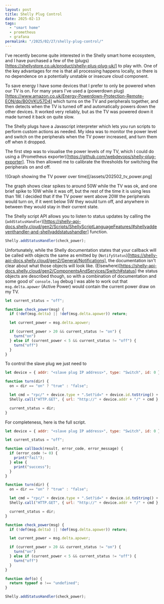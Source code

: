 ```yaml
---
layout: post
title: Shelly Plug Control
date: 2025-02-13
tags:
  - "smart home"
  - prometheus
  - grafana
permalink: "/2025/02/27/shelly-plug-control/"
---
```


I've recently become quite interested in the Shelly smart home ecosystem, and I have purchased a few of the (plugs)[https://shellystore.co.uk/product/shelly-plus-plug-uk/] to
play with. One of the key advantages for me is that all processing happens locally, so there is no dependence on a potentially unstable or insecure cloud component.

To save energy I have some devices that I prefer to only be powered when our TV is on. For many years I've used a (powerdown plug)[https://www.amazon.co.uk/Energy-Powerdown-Protection-Remote-EON/dp/B00VKU57D4]
which turns on the TV and peripherals together, and then detects when the TV is turned off and automatically powers down the other devices. It worked very reliably, but as the TV was powered down it made
turned it back on quite slow.

The Shelly plugs have a Javascript interpreter which lets you run scripts to perform custom actions as needed. My idea was to monitor the power level and switch on the peripherals when the
TV power increased, and turn them off when it dropped.

The first step was to visualise the power levels of my TV, which I could do using a (Prometheus exporter)[https://github.com/webdevops/shelly-plug-exporter]. This then allowed me to calibrate the thresholds for switching the peripherals on and off.

!(Graph showing the TV power over time)[/assets/202502_tv_power.png]

The graph shows clear spikes to around 50W while the TV was ok, and one brief spike to 10W while it was off, but the rest of the time it is using less than 1W. I decided that if the TV power went above 20W the peripherals would turn on, if it went below 5W they would turn off, and anywhere in between they would stay in their current state.

The Shelly script API allows you to listen to status updates by calling the (`addStatusHandler`)[https://shelly-api-docs.shelly.cloud/gen2/Scripts/ShellyScriptLanguageFeatures/#shellyaddeventhandler-and-shellyaddstatushandler] function.

```javascript
Shelly.addStatusHandler(check_power);
```

Unfortunately, while the Shelly documentation states that your callback will be called with objects the same as emitted
by (`NotifyStatus`)[https://shelly-api-docs.shelly.cloud/gen2/General/Notifications], the documentation isn't clear
about what those objects will look like. (Elsewhere)[https://shelly-api-docs.shelly.cloud/gen2/ComponentsAndServices/Switch#status]
the status objects are described though, so with a combination of documentation and some good ol' `console.log` debug I was able
to work out that `msg.delta.apower` (Active Power) would contain the current power draw on my TV.

```javascript
let current_status = "off";

function check_power(msg) {
  if (!def(msg.delta) || !def(msg.delta.apower)) return;

  let current_power = msg.delta.apower;

  if (current_power > 20 && current_status != "on") {
    turn("on")
  } else if (current_power < 5 && current_status != "off") {
    turn("off")
  }
}
```

To control the slave plug we just need to 

```javascript
let device = { addr: "<slave plug IP address>", type: "Switch", id: 0 };

function turn(dir) {
  on = dir == "on" ? "true" : "false";

  let cmd = "rpc/" + device.type + ".Set?id=" + device.id.toString() + "&on=" + on;
  Shelly.call("HTTP.GET", { url: "http://" + device.addr + "/" + cmd }, callback);

  current_status = dir;
}
```

For completeness, here is the full script.

```javascript
let device = { addr: "<slave plug IP address>", type: "Switch", id: 0 };

let current_status = "off";

function callback(result, error_code, error_message) {
  if (error_code != 0) {
    print("fail");
  } else {
    print("success");
  }
}

function turn(dir) {
  on = dir == "on" ? "true" : "false";

  let cmd = "rpc/" + device.type + ".Set?id=" + device.id.toString() + "&on=" + on;
  Shelly.call("HTTP.GET", { url: "http://" + device.addr + "/" + cmd }, callback);

  current_status = dir;
}

function check_power(msg) {
  if (!def(msg.delta) || !def(msg.delta.apower)) return;

  let current_power = msg.delta.apower;

  if (current_power > 20 && current_status != "on") {
    turn("on")
  } else if (current_power < 5 && current_status != "off") {
    turn("off")
  }
}

function def(o) {
  return typeof o !== "undefined";
}

Shelly.addStatusHandler(check_power);
```
